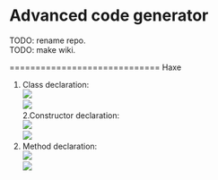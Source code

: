 Advanced code generator
=============================

TODO: rename repo.<br/>
TODO: make wiki.<br/>


=============================
Haxe<br/>
1. Class declaration:<br/>
![](http://service.crazypanda.ru/v/clip2net/M/h/4fhrVC8FdE.png)<br/>
![](http://service.crazypanda.ru/v/clip2net/C/9/kCpKuISHtx.png)<br/>
2.Constructor declaration:<br/>
![](http://service.crazypanda.ru/v/clip2net/S/k/k0YyqWWO6A.png)<br/>
![](http://service.crazypanda.ru/v/clip2net/q/H/QEsbXIMXWu.png)<br/>
3. Method declaration:<br/>
![](http://service.crazypanda.ru/v/clip2net/K/k/UMbwYaEw2x.png)<br/>
![](http://service.crazypanda.ru/v/clip2net/x/S/Ut857YGv8i.png)<br/>
